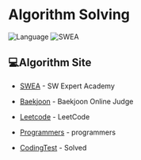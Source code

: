# Algorithm Solving

![Language](https://img.shields.io/badge/Java-MainLanguage-red?logo=Java)
![SWEA](https://img.shields.io/badge/SWEA-Samsung-blue?logo=Samsung)

## 💻Algorithm Site

- [SWEA](https://swexpertacademy.com/main/main.do) - SW Expert Academy

- [Baekjoon](https://www.acmicpc.net/) - Baekjoon Online Judge

- [Leetcode](https://leetcode.com/) - LeetCode

- [Programmers](https://programmers.co.kr/) - programmers

- [CodingTest](https://github.com/jun108059/Algorithm/tree/master/Test) - Solved
